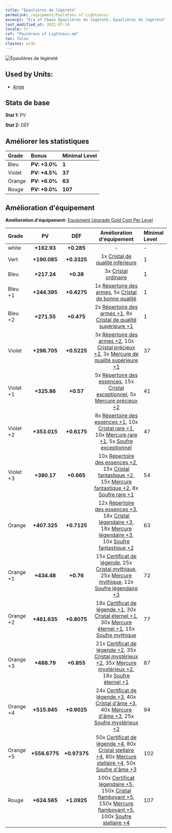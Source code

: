 ```yaml
---
title: "Épaulières de légèreté"
permalink: /equipment/Pauldrons of Lightness/
excerpt: "Era of Chaos Épaulières de légèreté. Épaulières de légèreté"
last_modified_at: 2021-07-14
locale: fr
ref: "Pauldrons of Lightness.md"
toc: false
classes: wide
---
```


  ![Épaulières de légèreté](/images/e/e_1074.png)

## Used by Units:

* [Ange](/fr/units/Angel/) 


## Stats de base
 **Stat 1:** PV

 **Stat 2:** DÉF

## Améliorer les statistiques

  |     Grade    |   Bonus | Minimal Level | 
  |:-------------|:--------|:--------------| 
  | Bleu | **PV: +3.0%** | **1** | 
  | Violet | **PV: +4.5%** | **37** | 
  | Orange | **PV: +6.0%** | **63** | 
  | Rouge | **PV: +9.0%** | **107** | 


## Amélioration d'équipement
 **Amélioration d'équipement:** [Equipment Upgrade Gold Cost Per Level](/equipment/EquipmentUpgradeCostPerLevel/) 

  |          Grade      | PV | DÉF | Amélioration d'équipement | Minimal Level |
  |:--------------------|:---------:|:---------:|:----------------:|:--------------|
  | white | **+162.93** | **+0.285** | - | - |
  | Vert | **+190.085** | **+0.3325** | 1x [Cristal de qualité inférieure](/ItemsFR/mat_5/) | 1 |
  | Bleu | **+217.24** | **+0.38** | 3x [Cristal ordinaire](/ItemsFR/mat_11/) | 1 |
  | Bleu +1 | **+244.395** | **+0.4275** | 1x [Répertoire des armes](/ItemsFR/mat_18/), 5x [Cristal de bonne qualité](/ItemsFR/mat_17/) | 1 |
  | Bleu +2 | **+271.55** | **+0.475** | 2x [Répertoire des armes +1](/ItemsFR/mat_25/), 8x [Cristal de qualité supérieure +1](/ItemsFR/mat_24/) | 1 |
  | Violet | **+298.705** | **+0.5225** | 3x [Répertoire des armes +2](/ItemsFR/mat_32/), 10x [Cristal précieux +2](/ItemsFR/mat_31/), 3x [Mercure de qualité supérieure +1](/ItemsFR/mat_21/) | 37 |
  | Violet +1 | **+325.86** | **+0.57** | 5x [Répertoire des essences](/ItemsFR/mat_39/), 15x [Cristal exceptionnel](/ItemsFR/mat_38/), 5x [Mercure précieux +2](/ItemsFR/mat_28/) | 41 |
  | Violet +2 | **+353.015** | **+0.6175** | 8x [Répertoire des essences +1](/ItemsFR/mat_46/), 10x [Cristal rare +1](/ItemsFR/mat_45/), 10x [Mercure rare +1](/ItemsFR/mat_42/), 5x [Soufre exceptionnel](/ItemsFR/mat_36/) | 47 |
  | Violet +3 | **+380.17** | **+0.665** | 10x [Répertoire des essences +2](/ItemsFR/mat_53/), 15x [Cristal fantastique +2](/ItemsFR/mat_52/), 15x [Mercure fantastique +2](/ItemsFR/mat_49/), 8x [Soufre rare +1](/ItemsFR/mat_43/) | 54 |
  | Orange | **+407.325** | **+0.7125** | 12x [Répertoire des essences +3](/ItemsFR/mat_60/), 18x [Cristal légendaire +3](/ItemsFR/mat_59/), 18x [Mercure légendaire +3](/ItemsFR/mat_56/), 10x [Soufre fantastique +2](/ItemsFR/mat_50/) | 63 |
  | Orange +1 | **+434.48** | **+0.76** | 15x [Certificat de légende](/ItemsFR/mat_67/), 25x [Cristal mythique](/ItemsFR/mat_66/), 25x [Mercure mythique](/ItemsFR/mat_63/), 12x [Soufre légendaire +3](/ItemsFR/mat_57/) | 72 |
  | Orange +2 | **+461.635** | **+0.8075** | 18x [Certificat de légende +1](/ItemsFR/mat_74/), 30x [Cristal éternel +1](/ItemsFR/mat_73/), 30x [Mercure éternel +1](/ItemsFR/mat_70/), 15x [Soufre mythique](/ItemsFR/mat_64/) | 77 |
  | Orange +3 | **+488.79** | **+0.855** | 21x [Certificat de légende +2](/ItemsFR/mat_81/), 35x [Cristal mystérieux +2](/ItemsFR/mat_80/), 35x [Mercure mystérieux +2](/ItemsFR/mat_77/), 18x [Soufre éternel +1](/ItemsFR/mat_71/) | 87 |
  | Orange +4 | **+515.945** | **+0.9025** | 24x [Certificat de légende +3](/ItemsFR/mat_88/), 40x [Cristal d'âme +3](/ItemsFR/mat_87/), 40x [Mercure d'âme +3](/ItemsFR/mat_84/), 25x [Soufre mystérieux +2](/ItemsFR/mat_78/) | 94 |
  | Orange +5 | **+556.6775** | **+0.97375** | 50x [Certificat de légende +4](/ItemsFR/mat_95/), 80x [Cristal stellaire +4](/ItemsFR/mat_94/), 80x [Mercure stellaire +4](/ItemsFR/mat_91/), 50x [Soufre d'âme +3](/ItemsFR/mat_85/) | 102 |
  | Rouge | **+624.565** | **+1.0925** | 100x [Certificat légendaire +5](/ItemsFR/mat_102/), 150x [Cristal flamboyant +5](/ItemsFR/mat_101/), 150x [Mercure flamboyant +5](/ItemsFR/mat_98/), 100x [Soufre stellaire +4](/ItemsFR/mat_92/) | 107 |

